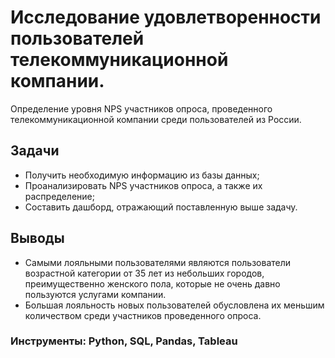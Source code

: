 # Исследование удовлетворенности пользователей телекоммуникационной компании.

Определение уровня NPS участников опроса, проведенного телекоммуникационной компании среди пользователей из России.

## Задачи
- Получить необходимую информацию из базы данных;
- Проанализировать NPS участников опроса, а также их распределение;
- Составить дашборд, отражающий поставленную выше задачу.

## Выводы
 - Самыми лояльными пользователями являются пользователи возрастной категории от 35 лет из небольших городов, преимущественно женского пола, которые не очень давно пользуются услугами компании.
 - Большая лояльность новых пользователей обусловлена их меньшим количеством среди участников проведенного опроса.
 
### Инструменты: Python, SQL, Pandas, Tableau
